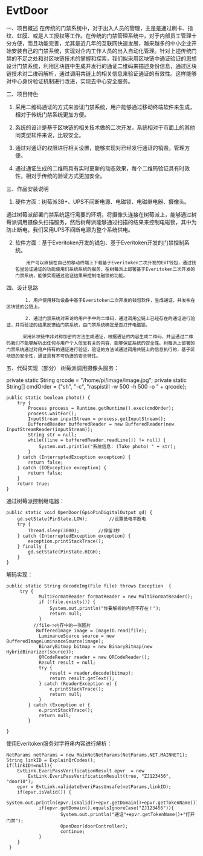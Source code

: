 # EvtDoor
一、项目概述
在传统的门禁系统中，对于出入人员的管理，主是是通过刷卡、指纹、虹膜、或是人工授权等工作。在传统的门禁管理系统中，对于内部员工管理十分方便，而且功能完善，尤其是近几年的互联网快速发展，越来越多的中小企业开始安装自己的门禁系统，实现对企内工作人员的出入自动化管理。针对上述传统门禁的不足之处和对区块链技术的掌握和探索，我们拟采用区块链中通证验证的思想设计门禁系统，利用区块链中生成并发行的通证二维码来描述身份信息，通过区块链技术对二维码解析，通过调用共链上的相关信息来验证通证的有效性。这样能够对中心身份验证机制进行改进，实现去中心安全服务。 

二、项目特色
1. 采用二维码通证的方式来验证门禁系统，用户能够通过移动终端软件来生成，相对于传统门禁系统更加方便。

2. 系统的设计是基于区块链的相关技术做的二次开发，系统相对于市面上的其他同类型软件来说，比较安全。

3. 通过对通证的权限进行相关设置，能够实现对已经发行通证的销毁，管理方便。

4. 通过通证生成的二维码具有实时更新的动态效果，每个二维码验证具有时效性，相对于传统的验证方式更加安全。

三、作品安装说明
 

1. 硬件方面：树莓派3B+、UPS不间断电源、电磁锁、电磁继电器、摄像头。

 通过树莓派部署门禁系统运行需要的环境，将摄像头连接在树莓派上，能够通过树莓派调用摄像头扫描服务，然后树莓派能够通过扫描的结果来控制电磁锁，其中为防止断电，我们采用UPS不间断电源为整个系统供电。

2. 软件方面：基于Everitoken开发的钱包、基于Everitoken开发的门禁控制系统。

           用户可以直接在自己的移动终端上下载基于Everitoken二次开发的EVT钱包，通过钱包里验证通证的功能使用们系统系统的服务，在树莓派上部署基于Everitoken二次开发的门禁系统，能够实现通过验证结果来控制电磁锁的功能。

四、设计思路
 

           1. 用户使用移动设备中基于Everitoken二次开发的钱包软件，生成通证，并发布在区块链的公链上。

           2. 通过门禁系统对来访的用户手中的二维码，通过调用公链上已经存在的通证进行验证，并将验证的结果反馈给门禁系统，由门禁系统确定是否打开电磁锁。

          采用区块链中非对称加密的方法生成通证，根据通证的内容生成二维码，并且通过二维码我们不能够解析出任何与用户个人信息有关的内容，能够保证系统的安全性。树莓派上部署的门禁系统通过对用户持有的通证进行验证，验证的方法试通过调用共链上的信息执行的，基于区块链的安全性，通证具有不可伪造的安全特性。

五、代码实现（部分）
树莓派调用摄像头服务：

private static String qrcode = "/home/pi/image/image.jpg";
    private static String[] cmdOrder = {"sh", "-c", "raspistill -w 500 -h 500 -o " + qrcode};
 
    public static boolean photo() {
        try {
            Process process = Runtime.getRuntime().exec(cmdOrder);
            process.waitFor();
            InputStream inputStream = process.getInputStream();
            BufferedReader bufferedReader = new BufferedReader(new InputStreamReader(inputStream));
            String str = null;
            while((line = bufferedReader.readLine()) != null) {
                System.out.println("系统信息: (Take photo) " + str);
            }
        } catch (InterruptedException exception) {
            return false;
        } catch (IOException exception) {
            return false;
        }
        return true;
    }
通过树莓派控制继电器：

    public static void OpenDoor(GpioPinDigitalOutput gd) {                           
        gd.setState(PinState.LOW);        //设置低电平断电                                           
        try {
            Thread.sleep(3000);       //停留3秒                                                        
        } catch (InterruptedException exception) {
            exception.printStackTrace();
        } finally {
            gd.setState(PinState.HIGH);
        }
    }
解码实现：

	public static String decodeImg(File file) throws Exception  {
		 try {
	            MultiFormatReader formatReader = new MultiFormatReader();
	            if (!file.exists()) {
	            	System.out.println("你要解析的内容不存在！");
	                return null;
	            }
	          //file->内存中的一张图片
	           BufferedImage image = ImageIO.read(file);
	            LuminanceSource source = new BufferedImageLuminanceSource(image);
	            BinaryBitmap bitmap = new BinaryBitmap(new HybridBinarizer(source));
	            QRCodeReader reader = new QRCodeReader();
	            Result result = null;
	            try {
	            	result = reader.decode(bitmap);
	            	return result.getText();
	            } catch (ReaderException e) {
	            	e.printStackTrace();
	            	return null;
	            }
	        } catch (Exception e) {
	            e.printStackTrace();
	            return null;
	        }
		
	}
使用Everitoken服务对字符串内容进行解析：

    NetParams netParams = new MainNetNetParams(NetParams.NET.MAINNET1);
    String linkID = ExplainQrCodes();
    if(linkID!=null){
	   	EvtLink.EveriPassVerificationResult epvr  = new 
            EvtLink.EveriPassVerificationResult(true, "ZJ123456", "door10");
	   	epvr = EvtLink.validateEveriPassUnsafe(netParams,linkID);
	   	if(epvr.isValid()) {
	  		System.out.println(epvr.isValid()+epvr.getDomain()+epvr.getTokenName());
	   		 	if(epvr.getDomain().equalsIgnoreCase("ZJ123456")){
		   		 		System.out.println("通证"+epvr.getTokenName()+"打开门禁");
		   		 		OpenDoor(doorController);
		   		 		continue;
	   		 	}
	   	}
	 }	   	

 
